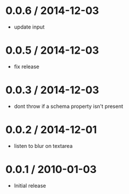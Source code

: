 
0.0.6 / 2014-12-03
==================

  * update input

0.0.5 / 2014-12-03
==================

  * fix release

0.0.3 / 2014-12-03
==================

  * dont throw if a schema property isn't present

0.0.2 / 2014-12-01
==================

  * listen to blur on textarea

0.0.1 / 2010-01-03
==================

  * Initial release
